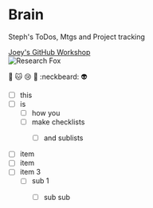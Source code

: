 # Brain
Steph's ToDos, Mtgs and Project tracking


[Joey's GitHub Workshop](http://joeyklee.github.io/friendly-github-intro/)  
![Research Fox](http://joeyklee.github.io/friendly-github-intro/assets/images/science-fox.svg)

:tada: :cat: :cry: :imp: :neckbeard: :alien:

- [ ] this 
- [ ] is
  - [ ] how you 
  - [ ] make checklists
    - [ ] and sublists


- [ ] item
- [ ] item
- [ ] item 3
  - [ ] sub 1
    - [ ] sub sub


